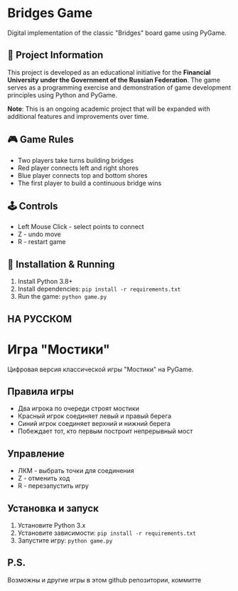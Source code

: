 # Bridges Game

Digital implementation of the classic "Bridges" board game using PyGame.

## 🎯 Project Information

This project is developed as an educational initiative for the **Financial University under the Government of the Russian Federation**. The game serves as a programming exercise and demonstration of game development principles using Python and PyGame.

**Note**: This is an ongoing academic project that will be expanded with additional features and improvements over time.

## 🎮 Game Rules

- Two players take turns building bridges
- Red player connects left and right shores
- Blue player connects top and bottom shores
- The first player to build a continuous bridge wins

## 🕹️ Controls

- Left Mouse Click - select points to connect
- Z - undo move
- R - restart game

## 🚀 Installation & Running

1. Install Python 3.8+
2. Install dependencies: `pip install -r requirements.txt`
3. Run the game: `python game.py`


## НА РУССКОМ

# Игра "Мостики"

Цифровая версия классической игры "Мостики" на PyGame.

## Правила игры

- Два игрока по очереди строят мостики
- Красный игрок соединяет левый и правый берега
- Синий игрок соединяет верхний и нижний берега
- Побеждает тот, кто первым построит непрерывный мост

## Управление

- ЛКМ - выбрать точки для соединения
- Z - отменить ход
- R - перезапустить игру

## Установка и запуск

1. Установите Python 3.x
2. Установите зависимости: `pip install -r requirements.txt`
3. Запустите игру: `python game.py`

## P.S. 
Возможны и другие игры в этом github репозитории, коммитте